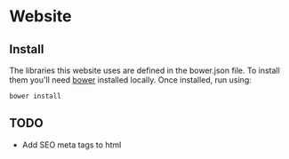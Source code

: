 # Website

## Install

The libraries this website uses are defined in the bower.json file.  To install them you'll need [bower](https://bower.io) installed locally.  Once installed, run using:

```bower install```

## TODO

* Add SEO meta tags to html